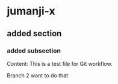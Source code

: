 # jumanji-x

## added section
### added subsection

Content:
This is a test file for Git workflow.



Branch 2 want to do that

